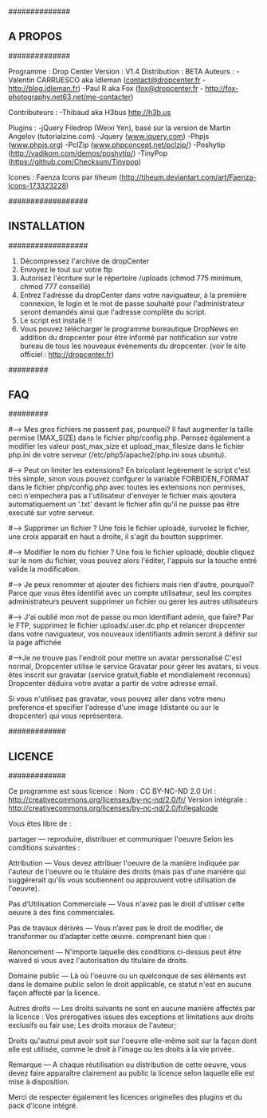 ##############
## A PROPOS ##
##############

Programme : Drop Center
Version : V1.4
Distribution : BETA
Auteurs : -Valentin CARRUESCO aka Idleman (contact@dropcenter.fr - http://blog.idleman.fr)
-Paul R aka Fox (fox@dropcenter.fr - http://fox-photography.net63.net/me-contacter)

Contributeurs :
-Thibaud aka H3bus http://h3b.us

Plugins : -jQuery Filedrop (Weixi Yen), basé sur la version de Martin Angelov (tutorialzine.com)
-Jquery (www.jquery.com)
-Phpjs (www.phpjs.org)
-PclZip (www.phpconcept.net/pclzip/)
-Poshytip (http://vadikom.com/demos/poshytip/)
-TinyPop (https://github.com/Checksum/Tinypop)

Icones : Faenza Icons par tiheum (http://tiheum.deviantart.com/art/Faenza-Icons-173323228)

##################
## INSTALLATION ##
##################

1. Décompressez l'archive de dropCenter
2. Envoyez le tout sur votre ftp
3. Autorisez l'écriture sur le répertoire /uploads (chmod 775 minimum, chmod 777 conseillé)
4. Entrez l'adresse du dropCenter dans votre naviguateur, à la première connexion, le login et le mot de passe souhaité pour l'administrateur seront demandés ainsi que l'adresse complète du script.
5. Le script est installé !!
6. Vous pouvez télécharger le programme bureautique DropNews en addition du dropcenter pour être informé par notification sur votre bureau de tous les nouveaux évènements du dropcenter. (voir le site officiel : http://dropcenter.fr)

#########
## FAQ ##
#########

#--> Mes gros fichiers ne passent pas, pourquoi?
Il faut augmenter la taille permise (MAX_SIZE) dans le fichier php/config.php. Pernsez également a modifier les valeur post_max_size et upload_max_filesize dans le fichier php.ini de votre serveur (/etc/php5/apache2/php.ini sous ubuntu).

#--> Peut on limiter les extensions?
En bricolant legèrement le script c'est très simple, sinon vous pouvez confgurer la variable FORBIDEN_FORMAT dans le fichier php/config.php avec toutes les extensions non permises, ceci n'empechera pas a l'utilisateur d'envoyer le fichier mais ajoutera automatiquement un '.txt' devant le fichier afin qu'il ne puisse pas être executé sur votre serveur.

#--> Supprimer un fichier ?
Une fois le fichier uploadé, survolez le fichier, une croix apparait en haut a droite, il s'agit du boutton supprimer.

#--> Modifier le nom du fichier ?
Une fois le fichier uploadé, double cliquez sur le nom du fichier, vous pouvez alors l'éditer, l'appuis sur la touche entré valide la modification.

#--> Je peux renommer et ajouter des fichiers mais rien d'autre, pourquoi?
Parce que vous êtes identifié avec un compte utilisateur, seul les comptes administrateurs peuvent supprimer un fichier ou gerer les autres utilisateurs

#--> J'ai oublié mon mot de passe ou mon identifiant admin, que faire?
Par le FTP, supprimez le fichier uploads/.user.dc.php et relancer dropcenter dans votre naviguateur, vos nouveaux identifiants admin seront à définir sur la page affichée

#-->Je ne trouve pas l'endroit pour mettre un avatar perssonalisé
C'est normal, Dropcenter utilise le service Gravatar pour gérer les avatars, si vous êtes inscrit sur gravatar (service gratuit,fiable et mondialement reconnus) Dropcenter déduira votre avatar a partir de votre adresse email.

Si vous n'utilisez pas gravatar, vous pouvez aller dans votre menu preference et specifier l'adresse d'une image (distante ou sur le dropcenter) qui vous représentera.

#############
## LICENCE ##
#############

Ce programme est sous licence :
Nom : CC BY-NC-ND 2.0
Url : http://creativecommons.org/licenses/by-nc-nd/2.0/fr/
Version intégrale : http://creativecommons.org/licenses/by-nc-nd/2.0/fr/legalcode

Vous êtes libre de :

partager — reproduire, distribuer et communiquer l'oeuvre
Selon les conditions suivantes :

Attribution — Vous devez attribuer l'oeuvre de la manière indiquée par l'auteur de l'oeuvre ou le titulaire des droits (mais pas d'une manière qui suggérerait qu'ils vous soutiennent ou approuvent votre utilisation de l'oeuvre).

Pas d’Utilisation Commerciale — Vous n'avez pas le droit d'utiliser cette oeuvre à des fins commerciales.

Pas de travaux dérivés — Vous n’avez pas le droit de modifier, de transformer ou d’adapter cette œuvre.
comprenant bien que :

Renoncement — N'importe laquelle des conditions ci-dessus peut être waived si vous avez l'autorisation du titulaire de droits.

Domaine public — Là où l'oeuvre ou un quelconque de ses éléments est dans le domaine public selon le droit applicable, ce statut n'est en aucune façon affecté par la licence.

Autres droits — Les droits suivants ne sont en aucune manière affectés par la licence :
Vos prérogatives issues des exceptions et limitations aux droits exclusifs ou fair use;
Les droits moraux de l'auteur;

Droits qu'autrui peut avoir soit sur l'oeuvre elle-même soit sur la façon dont elle est utilisée, comme le droit à l'image ou les droits à la vie privée.

Remarque — A chaque réutilisation ou distribution de cette oeuvre, vous devez faire apparaître clairement au public la licence selon laquelle elle est mise à disposition.

Merci de respecter également les licences originelles des plugins et du pack d'icone intégré.